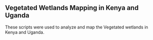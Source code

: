 
## Vegetated Wetlands Mapping in Kenya and Uganda
These scripts were used to analyze and map the Vegetated wetlands in Kenya and Uganda.
